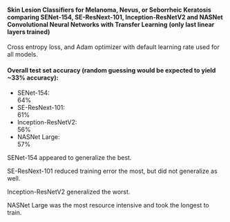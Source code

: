 #### Skin Lesion Classifiers for Melanoma, Nevus, or Seborrheic Keratosis comparing SENet-154, SE-ResNext-101, Inception-ResNetV2 and NASNet Convolutional Neural Networks with Transfer Learning (only last linear layers trained)

Cross entropy loss, and Adam optimizer with default learning rate used for all models.

#### Overall test set accuracy (random guessing would be expected to yield ~33% accuracy):
- SENet-154:           
64%
- SE-ResNext-101:      
61%
- Inception-ResNetV2:  
56%
- NASNet Large:        
57%

SENet-154 appeared to generalize the best. 

SE-ResNext-101 reduced training error the most, but did not generalize as well. 

Inception-ResNetV2 generalized the worst. 

NASNet Large was the most resource intensive and took the longest to train. 
